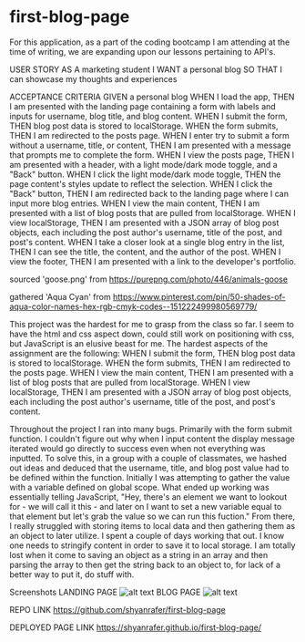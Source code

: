 # first-blog-page
For this application, as a part of the coding bootcamp I am attending at the time of writing, we are expanding upon our lessons pertaining to API's. 

USER STORY
AS A marketing student
I WANT a personal blog
SO THAT I can showcase my thoughts and experiences

ACCEPTANCE CRITERIA
GIVEN a personal blog
WHEN I load the app,
THEN I am presented with the landing page containing a form with labels and inputs for username, blog title, and blog content.
WHEN I submit the form,
THEN blog post data is stored to localStorage.
WHEN the form submits,
THEN I am redirected to the posts page.
WHEN I enter try to submit a form without a username, title, or content,
THEN I am presented with a message that prompts me to complete the form.
WHEN I view the posts page,
THEN I am presented with a header, with a light mode/dark mode toggle, and a "Back" button.
WHEN I click the light mode/dark mode toggle,
THEN the page content's styles update to reflect the selection.
WHEN I click the "Back" button,
THEN I am redirected back to the landing page where I can input more blog entries.
WHEN I view the main content,
THEN I am presented with a list of blog posts that are pulled from localStorage.
WHEN I view localStorage,
THEN I am presented with a JSON array of blog post objects, each including the post author's username, title of the post, and post's content.
WHEN I take a closer look at a single blog entry in the list,
THEN I can see the title, the content, and the author of the post.
WHEN I view the footer,
THEN I am presented with a link to the developer's portfolio.

sourced 'goose.png' from https://purepng.com/photo/446/animals-goose

gathered 'Aqua Cyan' from https://www.pinterest.com/pin/50-shades-of-aqua-color-names-hex-rgb-cmyk-codes--151222499980569779/

This project was the hardest for me to grasp from the class so far. I seem to have the html and css aspect down, could still work on positioning with css, but JavaScript is an elusive beast for me. The hardest aspects of the assignment are the following:
WHEN I submit the form,
THEN blog post data is stored to localStorage.
WHEN the form submits,
THEN I am redirected to the posts page.
WHEN I view the main content,
THEN I am presented with a list of blog posts that are pulled from localStorage.
WHEN I view localStorage,
THEN I am presented with a JSON array of blog post objects, each including the post author's username, title of the post, and post's content.

Throughout the project I ran into many bugs. Primarily with the form submit function. I couldn't figure out why when I input content the display message iterated would go directly to success even when not everything was inputted. To solve this, in a group with a couple of classmates, we hashed out ideas and deduced that the username, title, and blog post value had to be defined within the function. Initially I was attempting to gather the value with a variable defined on global scope. What ended up working was essentially telling JavaScript, "Hey, there's an element we want to lookout for - we will call it this - and later on I want to set a new variable equal to that element but let's grab the value so we can run this fuction." From there, I really struggled with storing items to local data and then gathering them as an object to later utilize. I spent a couple of days working that out. I know one needs to stringify content in order to save it to local storage. I am totally lost when it come to saving an object as a string in an array and then parsing the array to then get the string back to an object to, for lack of a better way to put it, do stuff with. 

Screenshots
LANDING PAGE
![alt text](<assets/Screenshot 2024-05-23 at 6.59.08 PM.png>)
BLOG PAGE
![alt text](<assets/Screenshot 2024-05-23 at 6.59.23 PM.png>)

REPO LINK
https://github.com/shyanrafer/first-blog-page

DEPLOYED PAGE LINK
https://shyanrafer.github.io/first-blog-page/